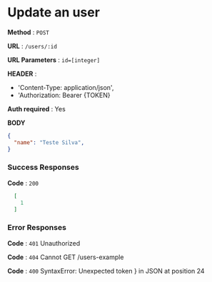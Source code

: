 # Update an user

**Method** : `POST`

**URL** : `/users/:id`

**URL Parameters** : `id=[integer]` 

**HEADER** : 
- 'Content-Type: application/json',
- 'Authorization: Bearer {TOKEN}

**Auth required** : Yes


**BODY**
```json
{
  "name": "Teste Silva",
}
```

### Success Responses

**Code** : `200`

```json
  [
    1
  ]
```

### Error Responses
**Code** : `401`
Unauthorized

**Code** : `404`
Cannot GET /users-example

**Code** : `400`
SyntaxError: Unexpected token } in JSON at position 24
